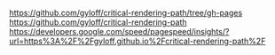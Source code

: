 https://github.com/gyloff/critical-rendering-path/tree/gh-pages
https://github.com/gyloff/critical-rendering-path
https://developers.google.com/speed/pagespeed/insights/?url=https%3A%2F%2Fgyloff.github.io%2Fcritical-rendering-path%2F

